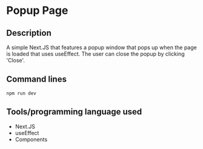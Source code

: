 # Popup Page

## Description
A simple Next.JS that features a popup window that pops up when the page is loaded that uses useEffect. The user can close the popup by clicking 'Close'.

## Command lines
```
npm run dev
```

## Tools/programming language used
- Next.JS
- useEffect
- Components